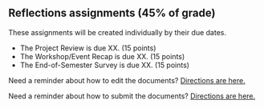 ## Reflections assignments (45% of grade)

These assignments will be created individually by their due dates.
- The Project Review is due XX. (15 points)
- The Workshop/Event Recap is due XX. (15 points)
- The End-of-Semester Survey is due XX. (15 points)

Need a reminder about how to edit the documents? [Directions are here.](https://github.com/HIST5152/assignments#editing-the-documents)

Need a reminder about how to submit the documents? [Directions are here.](https://github.com/HIST5152/assignments#submitting-the-documents)

